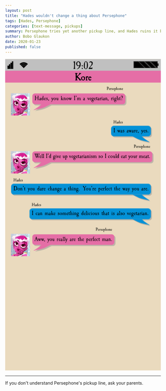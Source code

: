 ```yaml
---
layout: post
title: "Hades wouldn't change a thing about Persephone"
tags: [Hades, Persephone]
categories: [text-message, pickups]
summary: Persephone tries yet another pickup line, and Hades ruins it by being more pure than ever.
author: Bobo Glaukon
date: 2020-01-23
published: false
---
```


![Hades loves Persephone just like she is](/assets/img/meat.png)


<hr> 

If you don't understand Persephone's pickup line, ask your parents.
